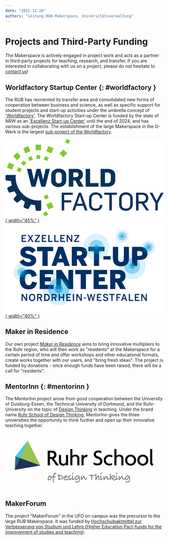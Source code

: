 ```yaml
---
date: "2022-12-20"
authors: "Leitung RUB-Makerspace, Universitätsverwaltung"
---
```

# Projects and Third-Party Funding

The Makerspace is actively engaged in project work and acts as a partner in third-party projects for teaching, research, and transfer. If you are interested in collaborating with us on a project, please do not hesitate to [contact us](kontakt.en.md)!

## Worldfactory Startup Center {: #worldfactory }

The RUB has reoriented its transfer area and consolidated new forms of cooperation between business and science, as well as specific support for student projects and start-up activities under the umbrella concept of ['Worldfactory'](https://www.worldfactory.de/en/). The Worldfactory Start-up Center is funded by the state of NRW as an ['Excellenz Start-up Center'](https://www.exzellenz-start-up-center.nrw/) until the end of 2024, and has various sub-projects. The establishment of the large Makerspace in the O-Werk is the largest [sub-project of the Worldfactory](https://www.worldfactory.de/fokusthemen/makerspace).


[![Logo Worldfactory](medien/logo-worldfactory_tr.png){ width="45%" }](https://www.worldfactory.de/fokusthemen/makerspace)
[![Logo ESC](medien/logo-esc.png){ width="40%" }](https://www.exzellenz-start-up-center.nrw/)

## Maker in Residence

Our own project *[Maker in Residence](mir.en.md)* aims to bring innovative multipliers to the Ruhr region, who will then work as "residents" at the Makerspace for a certain period of time and offer workshops and other educational formats, create works together with our users, and "bring fresh ideas". The project is funded by donations - once enough funds have been raised, there will be a call for "residents".

## MentorInn {: #mentorinn }

The MentorInn project arose from good cooperation between the University of Duisburg-Essen, the Technical University of Dortmund, and the Ruhr-University on the topic of [Design Thinking](https://en.wikipedia.org/wiki/Design_thinking) in teaching. Under the brand name [Ruhr School of Design Thinking](http://ruhrschool.de/), MentorInn gives the three universities the opportunity to think further and open up their innovative teaching together.

[![Logo Ruhr School of Design Thinking](medien/logo-rsdt.png)](http://ruhrschool.de/)

## MakerForum

The project "MakerForum" in the UFO on campus was the precursor to the large RUB Makerspace. It was funded by [Hochschulpaktmittel zur Verbesserung von Studium und Lehre (Higher Education Pact-funds for the improvement of studies and teaching)](https://www.land.nrw/pressemitteilung/hochschulvereinbarung-gibt-planungssicherheit-250-millionen-euro-fuer-nrw). 
